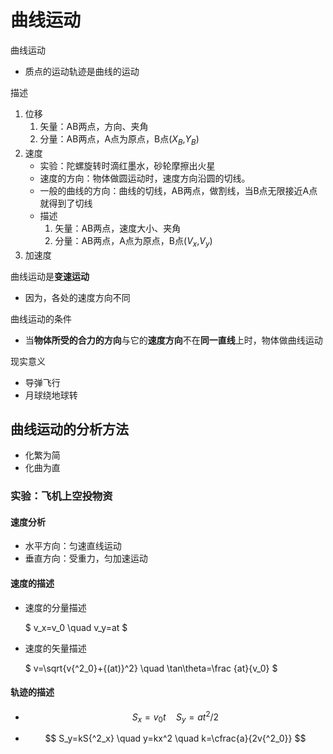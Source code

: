 # 曲线运动

曲线运动
- 质点的运动轨迹是曲线的运动

描述
1. 位移
   1. 矢量：AB两点，方向、夹角
   2. 分量：AB两点，A点为原点，B点($X_B$,$Y_B$)
2. 速度
   - 实验：陀螺旋转时滴红墨水，砂轮摩擦出火星
   - 速度的方向：物体做圆运动时，速度方向沿圆的切线。
   - 一般的曲线的方向：曲线的切线，AB两点，做割线，当B点无限接近A点就得到了切线
   - 描述
     1. 矢量：AB两点，速度大小、夹角
     2. 分量：AB两点，A点为原点，B点($V_x$,$V_y$)
3. 加速度

曲线运动是**变速运动**
- 因为，各处的速度方向不同

曲线运动的条件
- 当**物体所受的合力的方向**与它的**速度方向**不在**同一直线**上时，物体做曲线运动

现实意义
- 导弹飞行
- 月球绕地球转

## 曲线运动的分析方法

- 化繁为简
- 化曲为直

### 实验：飞机上空投物资

#### 速度分析

  - 水平方向：匀速直线运动
  - 垂直方向：受重力，匀加速运动

#### 速度的描述

- 速度的分量描述
  
  $ v_x=v_0 \quad v_y=at $
- 速度的矢量描述
  
  $ v=\sqrt{v{^2_0}+{(at)}^2} \quad \tan\theta=\frac {at}{v_0} $

#### 轨迹的描述

- $$ S_x=v_0t \quad S_y=at^2/2 $$

- $$ S_y=kS{^2_x} \quad y=kx^2 \quad k=\cfrac{a}{2v{^2_0}} $$
